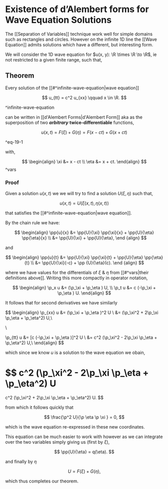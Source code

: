 # Existence of d’Alembert forms for Wave Equation Solutions

The [[Separation of Variables]] technique work well for simple domains such as rectangles and circles. However on the infinite 1D line the [[Wave Equation]] admits solutions which have a different, but interesting form.

We will consider the 1D wave equation for $u(x, y): \R \times \R \to \R$, ie not restricted to a given finite range, such that,


## Theorem

Every solution of the [[#^infinite-wave-equation|wave equation]]

$$
u_{tt} = c^2 u_{xx} \qquad x \in \R.
$$

^infinite-wave-equation

can be written in [[d'Alembert Forms|d'Alembert Form]] aka as the superposition of two ***arbitrary*** **twice-differentiable** functions,

$$
u(x,t) = F(\xi) + G(\eta) = F(x - ct) + G(x + ct)
$$

^eq-19-1

with,

$$
\begin{align}
\xi &= x - ct \\
\eta &= x + ct.
\end{align}
$$
^vars

### Proof

Given a solution $u(x, t)$ we we will try to find a solution $U(\xi, \eta)$ such that,

$$
u(x, t) = U(\xi(x, t), \eta(x, t))
$$

that satisfies the [[#^infinite-wave-equation|wave equation]].

By the chain rule we have:

$$
\begin{align}
\pp{u}{x} &=
	\pp{U}{\xi}  \pp{\xi}{x} +
	\pp{U}{\eta} \pp{\eta}{x} \\
&= \pp{U}{\xi} + \pp{U}{\eta},
\end {align}
$$

and

$$
\begin{align}
\pp{u}{t} &=
	\pp{U}{\xi}  \pp{\xi}{t} +
	\pp{U}{\eta} \pp{\eta}{t} \\
&= \pp{U}{\xi}(-c) + \pp {U}{\eta}(c).
\end {align}
$$

where we have values for the differentials of $\xi$ & $\eta$ from [[#^vars|their definitions above]]. Writing this more compactly in operator notation,

$$
\begin{align}
\p_x u &=   (\p_\xi  + \p_\eta ) U, \\
\p_t u &= c (-\p_\xi + \p_\eta ) U.
\end{align}
$$

It follows that for second derivatives we have similarly

$$
\begin{align}
\p_{xx} u 
&= (\p_\xi + \p_\eta )^2 U \\
&= (\p_\xi^2 + 2\p_\xi \p_\eta + \p_\eta^2) U,\\

\\

\p_{tt} u
&= [c (-\p_\xi + \p_\eta )]^2 U \\
&= c^2 (\p_\xi^2 - 2\p_\xi \p_\eta + \p_\eta^2) U,\\
\end{align}
$$

which since we know $u$ is a solution to the wave equation we obain,

$$
c^2 (\p_\xi^2 - 2\p_\xi \p_\eta + \p_\eta^2) U
=
c^2 (\p_\xi^2 + 2\p_\xi \p_\eta + \p_\eta^2) U.
$$

from which it follows quickly that

$$
\frac{\p^2 U}{\p \eta \p \xi } = 0,
$$

which is the wave equation re-expressed in these new coordinates.

This equation can be much easier to work with however as we can integrate over the two variables simply giving us (first by $\xi$),

$$ \pp{U}{\eta} = q(\eta). $$

and finally by $\eta$

$$ U = F(\xi ) + G(\eta ), $$

which thus completes our theorem.




